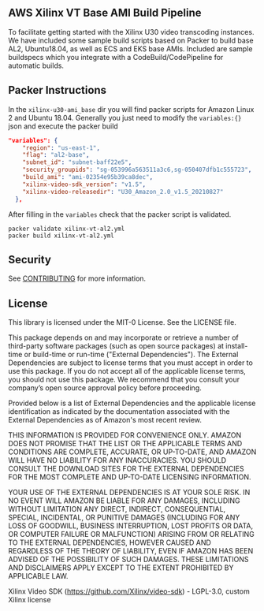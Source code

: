 ## AWS Xilinx VT Base AMI Build Pipeline
To facilitate getting started with the Xilinx U30 video transcoding instances. We have included some sample build scripts based on Packer to build base AL2, Ubuntu18.04, as well as ECS and EKS base AMIs. Included are sample buildspecs which you integrate with a CodeBuild/CodePipeline for automatic builds.

## Packer Instructions
In the `xilinx-u30-ami_base` dir you will find packer scripts for Amazon Linux 2 and Ubuntu 18.04. Generally you just need to modify the `variables:{}` json and execute the packer build
````json
"variables": {
    "region": "us-east-1",
    "flag": "al2-base",
    "subnet_id": "subnet-baff22e5",
    "security_groupids": "sg-053996a563511a3c6,sg-050407dfb1c555723",
    "build_ami": "ami-02354e95b39ca8dec",
    "xilinx-video-sdk_version": "v1.5",
    "xilinx-video-releasedir": "U30_Amazon_2.0_v1.5_20210827"
  },
````  
After filling in the `variables` check that the packer script is validated.
````
packer validate xilinx-vt-al2.yml
packer build xilinx-vt-al2.yml
````
## Security

See [CONTRIBUTING](CONTRIBUTING.md#security-issue-notifications) for more information.

## License

This library is licensed under the MIT-0 License. See the LICENSE file.

This package depends on and may incorporate or retrieve a number of third-party
software packages (such as open source packages) at install-time or build-time
or run-time ("External Dependencies"). The External Dependencies are subject to
license terms that you must accept in order to use this package. If you do not
accept all of the applicable license terms, you should not use this package. We
recommend that you consult your company’s open source approval policy before
proceeding.

Provided below is a list of External Dependencies and the applicable license
identification as indicated by the documentation associated with the External
Dependencies as of Amazon's most recent review.

THIS INFORMATION IS PROVIDED FOR CONVENIENCE ONLY. AMAZON DOES NOT PROMISE THAT
THE LIST OR THE APPLICABLE TERMS AND CONDITIONS ARE COMPLETE, ACCURATE, OR
UP-TO-DATE, AND AMAZON WILL HAVE NO LIABILITY FOR ANY INACCURACIES. YOU SHOULD
CONSULT THE DOWNLOAD SITES FOR THE EXTERNAL DEPENDENCIES FOR THE MOST COMPLETE
AND UP-TO-DATE LICENSING INFORMATION.

YOUR USE OF THE EXTERNAL DEPENDENCIES IS AT YOUR SOLE RISK. IN NO EVENT WILL
AMAZON BE LIABLE FOR ANY DAMAGES, INCLUDING WITHOUT LIMITATION ANY DIRECT,
INDIRECT, CONSEQUENTIAL, SPECIAL, INCIDENTAL, OR PUNITIVE DAMAGES (INCLUDING
FOR ANY LOSS OF GOODWILL, BUSINESS INTERRUPTION, LOST PROFITS OR DATA, OR
COMPUTER FAILURE OR MALFUNCTION) ARISING FROM OR RELATING TO THE EXTERNAL
DEPENDENCIES, HOWEVER CAUSED AND REGARDLESS OF THE THEORY OF LIABILITY, EVEN
IF AMAZON HAS BEEN ADVISED OF THE POSSIBILITY OF SUCH DAMAGES. THESE LIMITATIONS
AND DISCLAIMERS APPLY EXCEPT TO THE EXTENT PROHIBITED BY APPLICABLE LAW.

Xilinx Video SDK (https://github.com/Xilinx/video-sdk) - LGPL-3.0, custom Xilinx license
